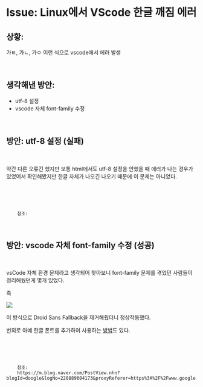 <!--
author: Dailyscat
purpose: issue arrange
rules:
 (1) 헤더와 문단사이
    <br/>
    <br/>
 (2) 코드가 작성되는 부분은 >로 정리
 (3) 참조는 해당 내용 바로 아래
    <br/>
    <br/>
 (4) 명령어는 bold
 (5) 방안은 ## 안의 과정은 ###
-->

# Issue: Linux에서 VScode 한글 깨짐 에러

## 상황:

가ㅌ, 가ㄴ, 가ㅇ 이런 식으로 vscode에서 에러 발생

<br/>

## 생각해낸 방안:

- utf-8 설정
- vscode 자체 font-family 수정

<br/>

## 방안: utf-8 설정 (실패)

<br/>

약간 다른 오류긴 했지만 보통 html에서도 utf-8 설정을 안했을 때
에러가 나는 경우가 있었어서 확인해봤지만
한글 자체가 나오긴 나오기 때문에 이 문제는 아니었다.

<br/>
<br/>
<br/>

        참조:

<br/>

## 방안: vscode 자체 font-family 수정 (성공)

<br/>

vsCode 자체 환경 문제라고 생각되어 찾아보니 font-family 문제를 겪었던 사람들이 정리해뒀던게 몇개 있었다.

즉

  <img src="https://mblogthumb-phinf.pstatic.net/MjAxNjEyMTlfMTY1/MDAxNDgyMTI2OTc2NTgx.62PZRU--mTmSCA4OL3YXIm8XOtsQS7zBq0Xy737T_oYg.rwGQ-iuGv1mNfN2fPGt5enqcctfe_SVlZGbaZI4-wc0g.PNG.doogle/%EC%8A%A4%ED%81%AC%EB%A6%B0%EC%83%B7%2C_2016-12-19_14-25-41.png?type=w800">

이 방식으로 Droid Sans Fallback을 제거해줬더니 정상작동했다.

번외로 아예 한글 폰트를 추가하여 사용하는 [방법](http://blog.naver.com/PostView.nhn?blogId=dotnetquery&logNo=220888060914)도 있다.

<br/>
<br/>
<br/>

        참조:
        https://m.blog.naver.com/PostView.nhn?blogId=doogle&logNo=220889604173&proxyReferer=https%3A%2F%2Fwww.google.com%2F

<br/>
